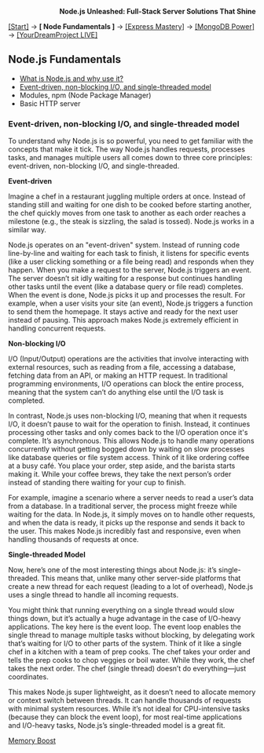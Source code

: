**<p align="right">Node.js Unleashed: Full-Stack Server Solutions That Shine</p>**

[[Start]](../Introduction.md) → **[ Node Fundamentals ]** → [[Express Mastery]](#express) → [[MongoDB Power]](#mongodb) → [[YourDreamProject LIVE]](#project)

## Node.js Fundamentals
* [What is Node.js and why use it?](1-1.md)
* [Event-driven, non-blocking I/O, and single-threaded model](#Event-driven-non-blocking-IO-and-single-threaded-model)
* Modules, npm (Node Package Manager)
* Basic HTTP server

### Event-driven, non-blocking I/O, and single-threaded model

To understand why Node.js is so powerful, you need to get familiar with the concepts that make it tick. The way Node.js handles requests, processes tasks, and manages multiple users all comes down to three core principles: event-driven, non-blocking I/O, and single-threaded. 

**Event-driven**

Imagine a chef in a restaurant juggling multiple orders at once. Instead of standing still and waiting for one dish to be cooked before starting another, the chef quickly moves from one task to another as each order reaches a milestone (e.g., the steak is sizzling, the salad is tossed). Node.js works in a similar way.

Node.js operates on an "event-driven" system. Instead of running code line-by-line and waiting for each task to finish, it listens for specific events (like a user clicking something or a file being read) and responds when they happen. When you make a request to the server, Node.js triggers an event. The server doesn’t sit idly waiting for a response but continues handling other tasks until the event (like a database query or file read) completes. When the event is done, Node.js picks it up and processes the result. For example, when a user visits your site (an event), Node.js triggers a function to send them the homepage. It stays active and ready for the next user instead of pausing. This approach makes Node.js extremely efficient in handling concurrent requests.

**Non-blocking I/O**

I/O (Input/Output) operations are the activities that involve interacting with external resources, such as reading from a file, accessing a database, fetching data from an API, or making an HTTP request. In traditional programming environments, I/O operations can block the entire process, meaning that the system can’t do anything else until the I/O task is completed.

In contrast, Node.js uses non-blocking I/O, meaning that when it requests I/O, it doesn’t pause to wait for the operation to finish. Instead, it continues processing other tasks and only comes back to the I/O operation once it's complete. It’s asynchronous. This allows Node.js to handle many operations concurrently without getting bogged down by waiting on slow processes like database queries or file system access. Think of it like ordering coffee at a busy café. You place your order, step aside, and the barista starts making it. While your coffee brews, they take the next person’s order instead of standing there waiting for your cup to finish.

For example, imagine a scenario where a server needs to read a user’s data from a database. In a traditional server, the process might freeze while waiting for the data. In Node.js, it simply moves on to handle other requests, and when the data is ready, it picks up the response and sends it back to the user. This makes Node.js incredibly fast and responsive, even when handling thousands of requests at once.

**Single-threaded Model**

Now, here’s one of the most interesting things about Node.js: it’s single-threaded. This means that, unlike many other server-side platforms that create a new thread for each request (leading to a lot of overhead), Node.js uses a single thread to handle all incoming requests.

You might think that running everything on a single thread would slow things down, but it’s actually a huge advantage in the case of I/O-heavy applications. The key here is the event loop. The event loop enables the single thread to manage multiple tasks without blocking, by delegating work that’s waiting for I/O to other parts of the system. Think of it like a single chef in a kitchen with a team of prep cooks. The chef takes your order and tells the prep cooks to chop veggies or boil water. While they work, the chef takes the next order. The chef (single thread) doesn’t do everything—just coordinates.

This makes Node.js super lightweight, as it doesn’t need to allocate memory or context switch between threads. It can handle thousands of requests with minimal system resources. While it’s not ideal for CPU-intensive tasks (because they can block the event loop), for most real-time applications and I/O-heavy tasks, Node.js’s single-threaded model is a great fit.

[Memory Boost](1-2MB.md)


